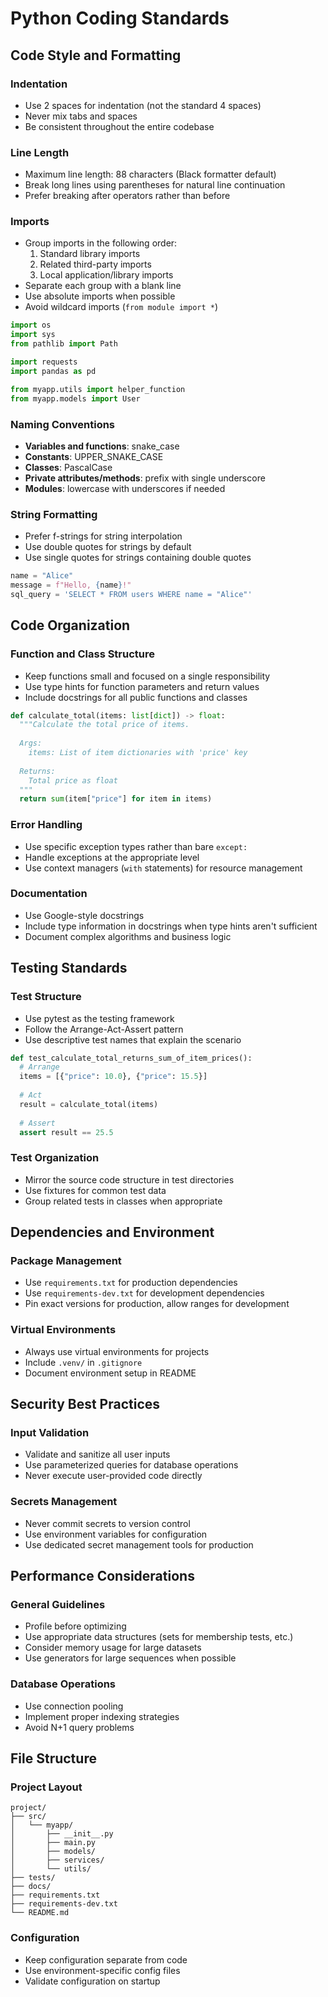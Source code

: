 # Python Coding Standards

## Code Style and Formatting

### Indentation
- Use 2 spaces for indentation (not the standard 4 spaces)
- Never mix tabs and spaces
- Be consistent throughout the entire codebase

### Line Length
- Maximum line length: 88 characters (Black formatter default)
- Break long lines using parentheses for natural line continuation
- Prefer breaking after operators rather than before

### Imports
- Group imports in the following order:
  1. Standard library imports
  2. Related third-party imports
  3. Local application/library imports
- Separate each group with a blank line
- Use absolute imports when possible
- Avoid wildcard imports (`from module import *`)

```python
import os
import sys
from pathlib import Path

import requests
import pandas as pd

from myapp.utils import helper_function
from myapp.models import User
```

### Naming Conventions
- **Variables and functions**: snake_case
- **Constants**: UPPER_SNAKE_CASE
- **Classes**: PascalCase
- **Private attributes/methods**: prefix with single underscore
- **Modules**: lowercase with underscores if needed

### String Formatting
- Prefer f-strings for string interpolation
- Use double quotes for strings by default
- Use single quotes for strings containing double quotes

```python
name = "Alice"
message = f"Hello, {name}!"
sql_query = 'SELECT * FROM users WHERE name = "Alice"'
```

## Code Organization

### Function and Class Structure
- Keep functions small and focused on a single responsibility
- Use type hints for function parameters and return values
- Include docstrings for all public functions and classes

```python
def calculate_total(items: list[dict]) -> float:
  """Calculate the total price of items.
  
  Args:
    items: List of item dictionaries with 'price' key
    
  Returns:
    Total price as float
  """
  return sum(item["price"] for item in items)
```

### Error Handling
- Use specific exception types rather than bare `except:`
- Handle exceptions at the appropriate level
- Use context managers (`with` statements) for resource management

### Documentation
- Use Google-style docstrings
- Include type information in docstrings when type hints aren't sufficient
- Document complex algorithms and business logic

## Testing Standards

### Test Structure
- Use pytest as the testing framework
- Follow the Arrange-Act-Assert pattern
- Use descriptive test names that explain the scenario

```python
def test_calculate_total_returns_sum_of_item_prices():
  # Arrange
  items = [{"price": 10.0}, {"price": 15.5}]
  
  # Act
  result = calculate_total(items)
  
  # Assert
  assert result == 25.5
```

### Test Organization
- Mirror the source code structure in test directories
- Use fixtures for common test data
- Group related tests in classes when appropriate

## Dependencies and Environment

### Package Management
- Use `requirements.txt` for production dependencies
- Use `requirements-dev.txt` for development dependencies
- Pin exact versions for production, allow ranges for development

### Virtual Environments
- Always use virtual environments for projects
- Include `.venv/` in `.gitignore`
- Document environment setup in README

## Security Best Practices

### Input Validation
- Validate and sanitize all user inputs
- Use parameterized queries for database operations
- Never execute user-provided code directly

### Secrets Management
- Never commit secrets to version control
- Use environment variables for configuration
- Use dedicated secret management tools for production

## Performance Considerations

### General Guidelines
- Profile before optimizing
- Use appropriate data structures (sets for membership tests, etc.)
- Consider memory usage for large datasets
- Use generators for large sequences when possible

### Database Operations
- Use connection pooling
- Implement proper indexing strategies
- Avoid N+1 query problems

## File Structure

### Project Layout
```
project/
├── src/
│   └── myapp/
│       ├── __init__.py
│       ├── main.py
│       ├── models/
│       ├── services/
│       └── utils/
├── tests/
├── docs/
├── requirements.txt
├── requirements-dev.txt
└── README.md
```

### Configuration
- Keep configuration separate from code
- Use environment-specific config files
- Validate configuration on startup